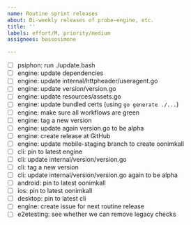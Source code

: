 ```yaml
---
name: Routine sprint releases
about: Bi-weekly releases of probe-engine, etc.
title: ''
labels: effort/M, priority/medium
assignees: bassosimone

---
```


- [ ] psiphon: run ./update.bash
- [ ] engine: update dependencies
- [ ] engine: update internal/httpheader/useragent.go
- [ ] engine: update version/version.go
- [ ] engine: update resources/assets.go
- [ ] engine: update bundled certs (using `go generate ./...`)
- [ ] engine: make sure all workflows are green
- [ ] engine: tag a new version
- [ ] engine: update again version.go to be alpha
- [ ] engine: create release at GitHub
- [ ] engine: update mobile-staging branch to create oonimkall
- [ ] cli: pin to latest engine
- [ ] cli: update internal/version/version.go
- [ ] cli: tag a new version
- [ ] cli: update internal/version/version.go again to be alpha
- [ ] android: pin to latest oonimkall
- [ ] ios: pin to latest oonimkall
- [ ] desktop: pin to latest cli
- [ ] engine: create issue for next routine release
- [ ] e2etesting: see whether we can remove legacy checks
